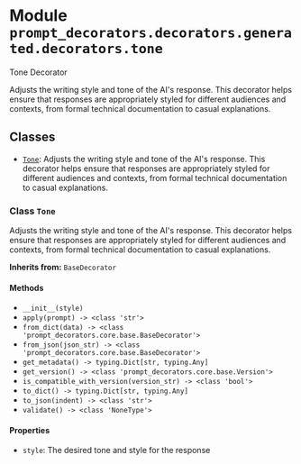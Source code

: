 # Module `prompt_decorators.decorators.generated.decorators.tone`

Tone Decorator

Adjusts the writing style and tone of the AI's response. This decorator helps ensure that responses are appropriately styled for different audiences and contexts, from formal technical documentation to casual explanations.

## Classes

- [`Tone`](#class-tone): Adjusts the writing style and tone of the AI's response. This decorator helps ensure that responses are appropriately styled for different audiences and contexts, from formal technical documentation to casual explanations.

### Class `Tone`

Adjusts the writing style and tone of the AI's response. This decorator helps ensure that responses are appropriately styled for different audiences and contexts, from formal technical documentation to casual explanations.

**Inherits from:** `BaseDecorator`

#### Methods

- `__init__(style)`
- `apply(prompt) -> <class 'str'>`
- `from_dict(data) -> <class 'prompt_decorators.core.base.BaseDecorator'>`
- `from_json(json_str) -> <class 'prompt_decorators.core.base.BaseDecorator'>`
- `get_metadata() -> typing.Dict[str, typing.Any]`
- `get_version() -> <class 'prompt_decorators.core.base.Version'>`
- `is_compatible_with_version(version_str) -> <class 'bool'>`
- `to_dict() -> typing.Dict[str, typing.Any]`
- `to_json(indent) -> <class 'str'>`
- `validate() -> <class 'NoneType'>`
#### Properties

- `style`: The desired tone and style for the response

